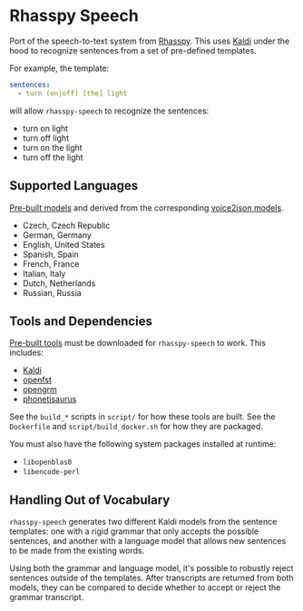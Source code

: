 # Rhasspy Speech

Port of the speech-to-text system from [Rhasspy](https://rhasspy.readthedocs.io/en/latest/). This uses [Kaldi](https://kaldi-asr.org/) under the hood to recognize sentences from a set of pre-defined templates.

For example, the template:

``` yaml
sentences:
  - turn (on|off) [the] light
```

will allow `rhasspy-speech` to recognize the sentences:

* turn on light
* turn off light
* turn on the light
* turn off the light

## Supported Languages

[Pre-built models](https://huggingface.co/datasets/rhasspy/rhasspy-speech/tree/main/models) and derived from the corresponding [voice2json models](https://github.com/synesthesiam/voice2json-profiles).

* Czech, Czech Republic
* German, Germany
* English, United States
* Spanish, Spain
* French, France
* Italian, Italy
* Dutch, Netherlands
* Russian, Russia

## Tools and Dependencies

[Pre-built tools](https://huggingface.co/datasets/rhasspy/rhasspy-speech/tree/main/tools) must be downloaded for `rhasspy-speech` to work. This includes:

* [Kaldi](https://kaldi-asr.org/)
* [openfst](https://www.openfst.org)
* [opengrm](https://www.opengrm.org)
* [phonetisaurus](https://github.com/AdolfVonKleist/Phonetisaurus)

See the `build_*` scripts in `script/` for how these tools are built. See the `Dockerfile` and `script/build_docker.sh` for how they are packaged.

You must also have the following system packages installed at runtime:

* `libopenblas0`
* `libencode-perl`

## Handling Out of Vocabulary

`rhasspy-speech` generates two different Kaldi models from the sentence templates: one with a rigid grammar that only accepts the possible sentences, and another with a language model that allows new sentences to be made from the existing words.

Using both the grammar and language model, it's possible to robustly reject sentences outside of the templates. After transcripts are returned from both models, they can be compared to decide whether to accept or reject the grammar transcript.
